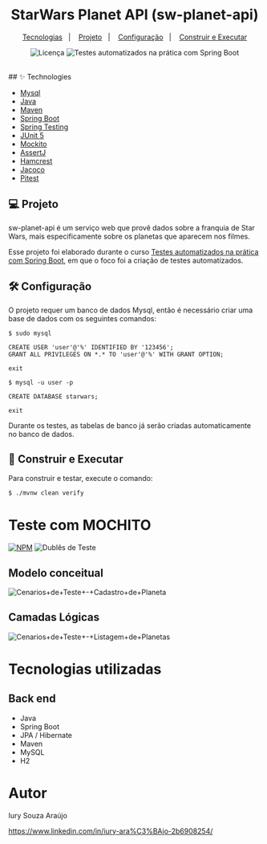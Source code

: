 <h1 align="center">
  StarWars Planet API (sw-planet-api)
</h1>

<p align="center">
  <a href="#-technologies">Tecnologias</a>&nbsp;&nbsp;&nbsp;|&nbsp;&nbsp;&nbsp;
  <a href="#-project">Projeto</a>&nbsp;&nbsp;&nbsp;|&nbsp;&nbsp;&nbsp;
  <a href="#-configuration">Configuração</a>&nbsp;&nbsp;&nbsp;|&nbsp;&nbsp;&nbsp;
  <a href="#-developing">Construir e Executar</a>
</p>
<p align="center">
  <img alt="Licença" src="https://img.shields.io/static/v1?label=Licença&message=MIT&color=8257E5&labelColor=000000">
  <img src="https://img.shields.io/static/v1?label=Curso na Udemy&message=Testes automatizados na prática com Spring Boot&color=8257E5&labelColor=000000" alt="Testes automatizados na prática com Spring Boot" />
</p>

<br>
## ✨ Technologies

- [Mysql](https://dev.mysql.com/downloads/mysql/)
- [Java](https://www.oracle.com/java/technologies/downloads/)
- [Maven](https://maven.apache.org/download.cgi)
- [Spring Boot](https://spring.io/projects/spring-boot)
- [Spring Testing](https://docs.spring.io/spring-framework/docs/current/reference/html/testing.html#testing-introduction)
- [JUnit 5](https://junit.org/junit5/docs/current/user-guide/)
- [Mockito](https://site.mockito.org)
- [AssertJ](https://github.com/assertj/assertj)
- [Hamcrest](http://hamcrest.org/JavaHamcrest/)
- [Jacoco](https://github.com/jacoco/jacoco)
- [Pitest](https://pitest.org)

## 💻 Projeto

sw-planet-api é um serviço web que provê dados sobre a franquia de Star Wars, mais especificamente sobre os planetas que aparecem nos filmes.

Esse projeto foi elaborado durante o curso [Testes automatizados na prática com Spring Boot](https://www.udemy.com/course/testes-automatizados-na-pratica-com-spring-boot/?referralCode=7F6C5AA14AE558497FE0), em que o foco foi a criação de testes automatizados.

## 🛠️ Configuração

O projeto requer um banco de dados Mysql, então é necessário criar uma base de dados com os seguintes comandos:

```
$ sudo mysql

CREATE USER 'user'@'%' IDENTIFIED BY '123456';
GRANT ALL PRIVILEGES ON *.* TO 'user'@'%' WITH GRANT OPTION;

exit

$ mysql -u user -p

CREATE DATABASE starwars;

exit
```

Durante os testes, as tabelas de banco já serão criadas automaticamente no banco de dados.

## 🚀 Construir e Executar

Para construir e testar, execute o comando:

```sh
$ ./mvnw clean verify
```


# Teste com MOCHITO
[![NPM](https://img.shields.io/npm/l/react)](https://github.com/Iuryaaraujo/workshop-springboot3-jpa/blob/main/LICENSE) 
![Dublês de Teste](https://github.com/Iuryaaraujo/star-wars-planet-api/assets/132828748/bf3c4bbd-134b-42c7-a376-9b035db68ed2)


## Modelo conceitual
![Cenarios+de+Teste+-+Cadastro+de+Planeta](https://github.com/Iuryaaraujo/star-wars-planet-api/assets/132828748/d7394aea-97c5-4a55-a7ac-012fa549d37e)


## Camadas Lógicas
![Cenarios+de+Teste+-+Listagem+de+Planetas](https://github.com/Iuryaaraujo/star-wars-planet-api/assets/132828748/ee03f315-103b-412f-8dd9-60b5179aa4da)


# Tecnologias utilizadas

## Back end
- Java
- Spring Boot
- JPA / Hibernate
- Maven
- MySQL
- H2


# Autor

Iury Souza Araújo

https://www.linkedin.com/in/iury-ara%C3%BAjo-2b6908254/
